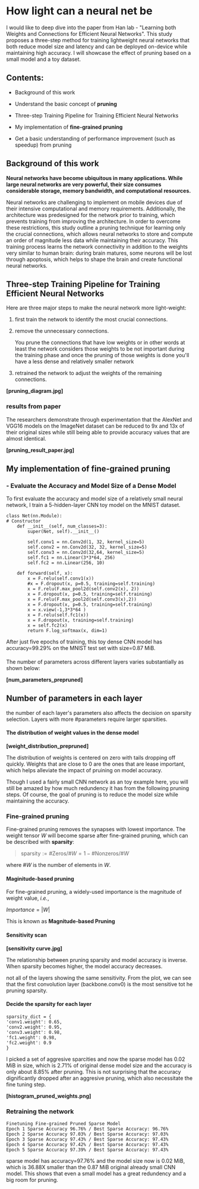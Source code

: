 # How light can a neural net be


I would like to deep dive into the paper from Han lab - "Learning both Weights and Connections for Efficient Neural Networks". This study proposes a three-step method for training lightweight neural networks that both reduce model size and latency and can be deployed on-device while maintaining high accuracy. I will showcase the effect of pruning based on a small model and a toy dataset.

## Contents:
- Background of this work
- Understand the basic concept of **pruning**
- Three-step Training Pipeline for Training Efficient Neural Networks

- My implementation of **fine-grained pruning**

- Get a basic understanding of performance improvement (such as speedup) from pruning

## Background of this work
**Neural networks have become ubiquitous in many applications. While large neural networks are very powerful, their size consumes considerable storage, memory bandwidth, and computational resources.**

Neural networks are challenging to implement on mobile devices due of their intensive computational and memory requirements. Additionally, the architecture was predesigned for the network prior to training, which prevents training from improving the architecture. In order to overcome these restrictions, this study outline a pruning technique for learning only the crucial connections, which allows neural networks to store and compute an order of magnitude less data while maintaining their accuracy. This training process learns the network connectivity in addition to the weights very similar to human brain: during brain matures, some neurons will be lost through apoptosis, which helps to shape the brain and create functional neural networks.

## Three-step Training Pipeline for Training Efficient Neural Networks
Here are three major steps to make the neural network more light-weight:
1. first train the network to identify the most crucial connections. 
1. remove the unnecessary connections. 

    You prune the connections that have low weights or in other words at least the network considers those weights to be not important during the training phase and once the pruning of those weights is done you'll have a less dense and relatively smaller network 
1. retrained the network to adjust the weights of the remaining connections.

**[pruning_diagram.jpg]**

### results from paper
The researchers demonstrate through experimentation that the AlexNet and VGG16 models on the ImageNet dataset can be reduced to 9x and 13x of their original sizes while still being able to provide accuracy values that are almost identical.

**[pruning_result_paper.jpg]**



## My implementation of **fine-grained pruning**
### - Evaluate the Accuracy and Model Size of a Dense Model

To first evaluate the accuracy and model size of a relatively small neural network, I train a 5-hidden-layer CNN toy model on the MNIST dataset.
    
    class Net(nn.Module):
    # Constructor
        def __init__(self, num_classes=3):
            super(Net, self).__init__()
            
            self.conv1 = nn.Conv2d(1, 32, kernel_size=5)
            self.conv2 = nn.Conv2d(32, 32, kernel_size=5)
            self.conv3 = nn.Conv2d(32,64, kernel_size=5)
            self.fc1 = nn.Linear(3*3*64, 256)
            self.fc2 = nn.Linear(256, 10)

        def forward(self, x):
            x = F.relu(self.conv1(x))
            #x = F.dropout(x, p=0.5, training=self.training)
            x = F.relu(F.max_pool2d(self.conv2(x), 2))
            x = F.dropout(x, p=0.5, training=self.training)
            x = F.relu(F.max_pool2d(self.conv3(x),2))
            x = F.dropout(x, p=0.5, training=self.training)
            x = x.view(-1,3*3*64 )
            x = F.relu(self.fc1(x))
            x = F.dropout(x, training=self.training)
            x = self.fc2(x)
            return F.log_softmax(x, dim=1)

After just five epochs of training, this toy dense CNN model has accuracy=99.29% on the MNIST test set with
size=0.87 MiB. 

#### 
The number of parameters across different layers varies substantially as shown below:

**[num_parameters_prepruned]**

## Number of parameters in each layer
the number of each layer's parameters also affects the decision on sparsity selection. Layers with more #parameters require larger sparsities.

#### The distribution of weight values in the dense model
**[weight_distribution_prepruned]**

The distribution of weights is centered on zero with tails dropping off quickly. Weights that are close to 0 are the ones that are lease important, which helps alleviate the impact of pruining on model accuracy.

Though I used a fairly small CNN network as an toy example here, you will still be amazed by how much redundency it has from the following pruning steps. Of course, the goal of pruning is to reduce the model size while maintaining the accuracy.

### Fine-grained pruning
Fine-grained pruning removes the synapses with lowest importance. The weight tensor $W$ will become sparse after fine-grained pruning, which can be described with **sparsity**:

> $\mathrm{sparsity} := \#\mathrm{Zeros} / \#W = 1 - \#\mathrm{Nonzeros} / \#W$

where $\#W$ is the number of elements in $W$.

#### **Maginitude-based pruning**
For fine-grained pruning, a widely-used importance is the magnitude of weight value, *i.e.*,

$Importance=|W|$

This is known as **Magnitude-based Pruning**


#### **Sensitivity scan**

**[sensitivity curve.jpg]**

The relationship between pruning sparsity and model accuracy is inverse. When sparsity becomes higher, the model accuracy decreases.

not all of the layers showing the same sensitivity. From the plot, we can see that the first convolution layer (backbone.conv0) is the most sensitive tot he pruning sparsity.

#### **Decide the sparsity for each layer**
    sparsity_dict = {
    'conv1.weight': 0.65,
    'conv2.weight': 0.95,
    'conv3.weight': 0.98,
    'fc1.weight': 0.98,
    'fc2.weight': 0.9
    }

I picked a set of aggresive sparcities and now the sparse model has 0.02 MiB in size, which is 2.71% of original dense model size and the accuracy is  only about 8.85% after pruning. This is not surprising that the accuracy dignificantly dropped after an aggresive pruning, which also necessitate the fine tuning step.

**[histogram_pruned_weights.png]**

### Retraining the network
    Finetuning Fine-grained Pruned Sparse Model
    Epoch 1 Sparse Accuracy 96.76% / Best Sparse Accuracy: 96.76%
    Epoch 2 Sparse Accuracy 97.03% / Best Sparse Accuracy: 97.03%
    Epoch 3 Sparse Accuracy 97.43% / Best Sparse Accuracy: 97.43%
    Epoch 4 Sparse Accuracy 97.42% / Best Sparse Accuracy: 97.43%
    Epoch 5 Sparse Accuracy 97.39% / Best Sparse Accuracy: 97.43%
sparse model has accuracy=97.76% and the model size now is 0.02 MiB, which is 36.88X smaller than the 0.87 MiB original already small CNN model. This shows that even a small model has a great redundency and a big room for pruning. 


